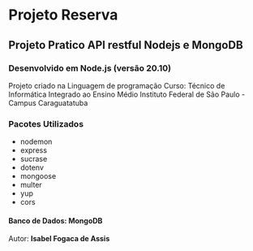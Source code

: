 # Projeto Reserva

## Projeto Pratico API restful Nodejs e MongoDB

### Desenvolvido em Node.js (versão 20.10)

Projeto criado na Linguagem de programação
Curso: Técnico de Informática Integrado ao Ensino Médio
Instituto Federal de São Paulo - Campus Caraguatatuba

### Pacotes Utilizados

* nodemon
* express
* sucrase
* dotenv
* mongoose
* multer
* yup
* cors

#### Banco de Dados: MongoDB

Autor: **Isabel Fogaca de Assis**